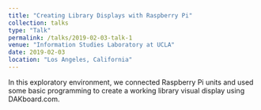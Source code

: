 ```yaml
---
title: "Creating Library Displays with Raspberry Pi"
collection: talks
type: "Talk"
permalink: /talks/2019-02-03-talk-1
venue: "Information Studies Laboratory at UCLA"
date: 2019-02-03
location: "Los Angeles, California"
---
```


In this exploratory environment, we connected Raspberry Pi units and used some basic programming to create a working library visual display using DAKboard.com.

